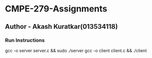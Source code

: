 # CMPE-279-Assignments
## Author - Akash Kuratkar(013534118)

### Run Instructions
gcc -o server server.c && sudo ./server
gcc -o client client.c && ./client

